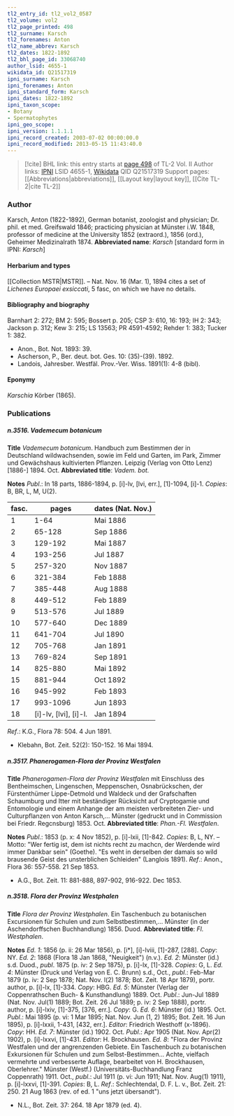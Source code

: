 ```yaml
---
tl2_entry_id: tl2_vol2_0587
tl2_volume: vol2
tl2_page_printed: 498
tl2_surname: Karsch
tl2_forenames: Anton
tl2_name_abbrev: Karsch
tl2_dates: 1822-1892
tl2_bhl_page_id: 33068740
author_lsid: 4655-1
wikidata_id: Q21517319
ipni_surname: Karsch
ipni_forenames: Anton
ipni_standard_form: Karsch
ipni_dates: 1822-1892
ipni_taxon_scope: 
- Botany
- Spermatophytes
ipni_geo_scope: 
ipni_version: 1.1.1.1
ipni_record_created: 2003-07-02 00:00:00.0
ipni_record_modified: 2013-05-15 11:43:40.0
---
```


> [!cite] BHL link: this entry starts at [page 498](https://www.biodiversitylibrary.org/page/33068740) of TL-2 Vol. II
> Author links: [IPNI](https://www.ipni.org/a/4655-1) LSID 4655-1, [Wikidata](https://www.wikidata.org/wiki/Q21517319) QID Q21517319
> Support pages: [[Abbreviations|abbreviations]], [[Layout key|layout key]], [[Cite TL-2|cite TL-2]]

### Author

Karsch, Anton (1822-1892), German botanist, zoologist and physician; Dr. phil. et med. Greifswald 1846; practicing physician at Münster i.W. 1848, professor of medicine at the University 1852 (extraord.), 1856 (ord.), Geheimer Medizinalrath 1874. 
**Abbreviated name**: *Karsch* \[standard form in IPNI: *Karsch*\]

#### Herbarium and types

[[Collection MSTR|MSTR]]. – Nat. Nov. 16 (Mar. 1), 1894 cites a set of *Lichenes Europaei exsiccati*, 5 fasc, on which we have no details.

#### Bibliography and biography

Barnhart 2: 272; BM 2: 595; Bossert p. 205; CSP 3: 610, 16: 193; IH 2: 343; Jackson p. 312; Kew 3: 215; LS 13563; PR 4591-4592; Rehder 1: 383; Tucker 1: 382.
- Anon., Bot. Not. 1893: 39.
- Ascherson, P., Ber. deut. bot. Ges. 10: (35)-(39). 1892.
- Landois, Jahresber. Westfäl. Prov.-Ver. Wiss. 1891(1): 4-8 (bibl).

#### Eponymy

*Karschia* Körber (1865).

### Publications

##### n.3516. Vademecum botanicum

**Title**
*Vademecum botanicum*. Handbuch zum Bestimmen der in Deutschland wildwachsenden, sowie im Feld und Garten, im Park, Zimmer und Gewächshaus kultivierten Pflanzen. Leipzig (Verlag von Otto Lenz) \[1886-\] 1894. Oct.
**Abbreviated title**: *Vadem. bot.*

**Notes**
*Publ*.: In 18 parts, 1886-1894, p. \[i\]-lv, \[lvi, err.\], \[1\]-1094, \[i\]-1. *Copies*: B, BR, L, M, U(2).

|fasc.	|pages	|dates (Nat. Nov.)	|
|---	|---	|---	|
|1	|1-64	|Mai 1886	
|2	|65-128	|Sep 1886	
|3	|129-192	|Mai 1887	
|4	|193-256	|Jul 1887	
|5	|257-320	|Nov 1887	
|6	|321-384	|Feb 1888	
|7	|385-448	|Aug 1888	
|8	|449-512	|Feb 1889	
|9	|513-576	|Jul 1889	
|10	|577-640	|Dec 1889|
|11	|641-704	|Jul 1890|
|12	|705-768	|Jan 1891|
|13	|769-824	|Sep 1891|
|14	|825-880	|Mai 1892|
|15	|881-944	|Oct 1892|
|16	|945-992	|Feb 1893|
|17	|993-1096	|Jun 1893|
|18	|\[i\]-lv, \[lvi\], \[i\]-l.	|Jan 1894|

*Ref*.: K.G., Flora 78: 504. 4 Jun 1891.
- Klebahn, Bot. Zeit. 52(2): 150-152. 16 Mai 1894.

##### n.3517. Phanerogamen-Flora der Provinz Westfalen

**Title**
*Phanerogamen-Flora der Provinz Westfalen* mit Einschluss des Bentheimschen, Lingenschen, Meppenschen, Osnabrückschen, der Fürstenthümer Lippe-Detmold und Waldeck und der Grafschaften Schaumburg und Itter mit beständiger Rücksicht auf Cryptogamie und Entomologie und einem Anhange der am meisten verbreiteten Zier- und Culturpflanzen von Anton Karsch,... Münster (gedruckt und in Commission bei Friedr. Regcnsburg) 1853. Oct.
**Abbreviated title**: *Phan.-Fl. Westfalen*.

**Notes**
*Publ*.: 1853 (p. x: 4 Nov 1852), p. \[i\]-lxii, \[1\]-842. *Copies*: B, L, NY. – Motto: "Wer fertig ist, dem ist nichts recht zu machcn, der Werdende wird immer Dankbar sein" (Goethe). "Es weht in derselben der damais so wild brausende Geist des unsterblichen Schleiden" (Langlois 1891).
*Ref*.: Anon., Flora 36: 557-558. 21 Sep 1853.
- A.G., Bot. Zeit. 11: 881-888, 897-902, 916-922. Dec 1853.

##### n.3518. Flora der Provinz Westphalen

**Title**
*Flora der Provinz Westphalen*. Ein Taschenbuch zu botanischen Excursionen für Schulen und zum Selbstbestimmen,... Münster (in der Aschendorffschen Buchhandlung) 1856. Duod.
**Abbreviated title**: *Fl. Westphalen*.

**Notes**
*Ed. 1*: 1856 (p. ii: 26 Mar 1856), p. \[i\*\], \[i\]-lviii, \[1\]-287, \[288\]. *Copy*: NY.
*Ed. 2*: 1868 (Flora 18 Jan 1868, "Neuigkeit") (n.v.).
*Ed. 2*: Münster (id.) s.d. Duod., *publ*. 1875 (p. iv: 2 Sep 1875), p. \[i\]-lx, \[1\]-328. *Copies*: G, L.
*Ed. 4*: Münster (Druck und Verlag von E. C. Brunn) s.d., Oct., *publ*.: Feb-Mar 1879 (p. iv: 2 Sep 1878; Nat. Nov. l(2) 1878; Bot. Zeit. 18 Apr 1879), portr. author, p. \[i\]-lx, \[1\]-334. *Copy*: HBG.
*Ed. 5*: Münster (Verlag der Coppenrathschen Buch- & Kunsthandlung) 1889. Oct. *Publ*.: Jun-Jul 1889 (Nat. Nov. Jul(1) 1889; Bot. Zeit. 26 Jul 1889; p. iv: 2 Sep 1888), portr. author, p. \[i\]-lxiv, \[1\]-375, \[376, err.\]. *Copy*: G.
*Ed. 6*: Münster (id.) 1895. Oct. *Publ*.: Mai 1895 (p. vi: 1 Mar 1895; Nat. Nov. Jun (1, 2) 1895; Bot. Zeit. 16 Jun 1895), p. \[i\]-lxxii, 1-431, \[432, err.\]. *Editor*: Friedrich Westhoff (x-1896). *Copy*: HH.
*Ed. 7*: Münster (id.) 1902. Oct. *Publ*.: Apr 1905 (Nat. Nov. Apr(2) 1902), p. \[i\]-lxxvi, \[1\]-431. *Editor*: H. Brockhausen.
*Ed. 8*: "Flora der Provinz Westfalen und der angrenzenden Gebiete. Ein Taschenbuch zu botanischen Exkursionen für Schulen und zum Selbst-Bestimmen... Achte, vielfach vermehrte und verbesserte Auflage, bearbeitet von H. Brockhausen, Oberlehrer." Münster (Westf.) (Universitäts-Buchhandlung Franz Coppenrath) 1911. Oct., *publ*.: Jul 1911 (p. vi: Jun 1911; Nat. Nov. Aug(1) 1911), p. \[i\]-lxxvi, \[1\]-391. *Copies*: B, L.
*Ref*.: Schlechtendal, D. F. L. v., Bot. Zeit. 21: 250. 21 Aug 1863 (rev. of ed. 1 "uns jetzt übersandt").
- N.L., Bot. Zeit. 37: 264. 18 Apr 1879 (ed. 4).

